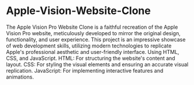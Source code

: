 # Apple-Vision-Website-Clone
The Apple Vision Pro Website Clone is a faithful recreation of the Apple Vision Pro website, meticulously developed to mirror the original design, functionality, and user experience. This project is an impressive showcase of web development skills, utilizing modern technologies to replicate Apple's professional aesthetic and user-friendly interface.
Using  HTML, CSS, and JavaScript.
HTML: For structuring the website's content and layout.
CSS: For styling the visual elements and ensuring an accurate visual replication.
JavaScript: For implementing interactive features and animations.
